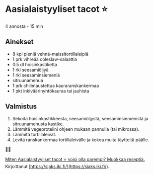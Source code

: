 # Aasialaistyyliset tacot ⭐
4 annosta - 15 min


## Ainekset
- 8 kpl pieniä vehnä-maissitortillaleipiä
- 1 prk vihreää coleslaw-salaattia
- 0.5 dl hoisinkastiketta
- 1 rkl seesamiöljyä
- 1 rkl seesaminsiemeniä
- sitruunamehua
- 1 prk chilimaustettua kauraranskankermaa
- 1 pkt inkiväärinyhtökauraa tai jauhista


## Valmistus
1. Sekoita hoisinkastikkeesta, seesamiöljystä, seesaminsiemenistä ja sitruunamehusta kastike.
2. Lämmitä vegeproteiini ohjeen mukaan pannulla (tai mikrossa).
3. Lämmitä tortillaleivät.
4. Levitä ranskankermaa tortillaleivälle ja kokoa muita täytteitä päälle.

🥛🥚

[Miten Aasialaistyyliset tacot ⭐ voisi olla parempi? Muokkaa reseptiä.](https://github.com/sjaks/cookbook/edit/master/src/aasiatacot.md)  
Kirjoittanut [https://sjaks.iki.fi/](https://sjaks.iki.fi/).
